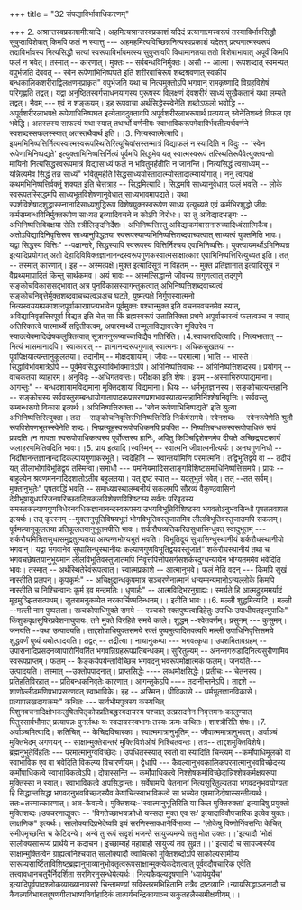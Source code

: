 +++
title = "32 संपद्याविर्भावाधिकरणम्"

+++
2. अश्रान्तस्वप्रकाशमीत्यादि। अहमित्यश्रान्तस्वप्रकाशं यदिदं प्रत्यागात्मस्वरूपं तस्याविर्भावसिद्धौ सुषुप्ताविशेषात् किमपि फलं न स्यात्तु --- अहमहमित्यविच्छिन्ननित्यस्वप्रकाशं यदेतत् प्रत्यगात्मस्वरूपं तदाविर्भावस्य नित्यसिद्धौ सत्यां स्वरूपाविर्भावमत्स्य सुषुप्तावपि विधामानतया ततो विशेषाभावात् अपूर्वं किमपि फलं न भवेत्। तस्मात् -- कारणात्। मुक्तः -- सर्वबन्धविनिर्मुक्तः। असौ -- आत्मा। रूपशब्दात् स्वमन्यत् वपुर्भजति देववत् -- स्वेन रूपेणाभिनिष्पघते इति शरीरवाचिरूप शब्दश्रवणात् स्वकीयं बन्धकालिकशरीराद्विलक्षणमप्राकृतं" वपुर्भजति यथा च नित्यमुक्तोऽपि भगवान् रामकृष्णादि विग्रहविशेषं परिगृह्णति तद्वत्। यद्वा अनुष्ठितस्वर्गसाधनयागस्य पुरूषस्य विलक्षणं देवशरीरं साध्यं सुखैकतानं यथा लम्यते तद्वत्। नैवम् --- एवं न शङ्कयम्। इह रूपवाचा अर्थसिद्धेस्स्वेनेति शब्दोऽफलो भवोद्धि -- अपूर्वशरीरलाभपक्षे रूपेणाभिनिष्पघत इत्येतावदुक्तावपि अपूर्वशरीरलाभरूपार्थ प्रत्ययात् स्वेनेतिशब्दो विफल एव भवेद्धि। अतस्तस्य साफल्यं यथा स्यात् तथार्थो वर्णनीयः स्वाभाविकरूपमेवाविर्भवतीत्यर्थवर्णने स्वशब्दस्सफलस्स्यात् अतस्तथैवार्थ इति।।3. नित्यस्वात्मेत्यादि।इयमभिनिष्पत्तिर्नित्यस्वात्मस्वरूपस्थितिरित्यूचिवांसस्तन्मात्रं विद्याफलं न स्यादिति न विदुः -- 'स्वेन रूपेणाभिनिष्पद्यते' इत्युक्ताभिनिष्पत्तिर्नित्यं पूर्वमपि सिद्धमेव यत् स्वात्मस्वरूपं तत्स्थितिरूपैवेत्युक्तवन्तो मायिनो नित्यसिद्धस्वरूपमात्रं विद्यासाध्यं फलं न भवितुमर्हतीति न जानन्ति। नित्यसिद्धं त्वसाध्यम् -- यन्नित्यमेव सिद्धं तन्न साध्यं" भवितुमर्हति सिद्धसाध्ययोस्तादात्म्योस्तादात्म्यायोगात्। ननु त्वत्पक्षे कथमभिनिष्पत्तिर्वक्तुं शक्यत इति चेत्तत्राह -- सिद्धमित्यादि। सिद्धमपि साध्यानुवेधात् फलं भवति -- लोके स्वरूपतस्सिद्धमपि साध्यभूतविशेषणानुवेधात् साध्यभावमापद्यते। यथा स्पर्शविशेषादशुद्धास्स्नानादिसाध्यशुद्धिरूप विशेषयुक्तस्वरूपेण साध्य इत्युच्यते एवं कर्मभिरशुद्धो जीवः कर्मसम्बन्धविनिर्मुक्तरूपेण साध्यत इत्यादिवचने न कोऽपि विरोधः। सा तु अविद्यादभङ्गः -- अभिनिष्पत्तिविवक्षया सेति स्त्रीलिङ्दनिर्देशः। अभिनिष्पत्तिस्तु अविद्याकर्मवासनारुच्यादिध्वंसात्मिकैव। अतोऽविद्यादिनिवृत्तिरूप साध्यानुविद्धतया स्वरूपस्याप्यभिनिष्पत्तिशब्दवाच्यत्वात् साध्यत्वं युक्तमिति भावः। यद्वा सिद्धस्य वित्तिः" --पक्षान्तरे, सिद्धस्यापि स्वरूपस्य वित्तिर्निश्चय एवाभिनिष्पत्तिः। युक्त्यायमर्थोऽभिनिष्पन्न इत्यादिप्रयोगात् अतो देहादिविविक्तज्ञानानन्दस्वरूपगुणकस्वात्मसाक्षात्कार एवाभिनिष्पत्तिरित्युच्यत इति। तत् -- तस्मात् कारणात्। इह -- अस्मत्पक्षे।मुक्त इत्यादिसूत्रं न विहतम् -- मुक्त प्रतिज्ञानात् इत्यादिसूत्रं न वैय्रथ्यमापादितं किन्तु सार्थकमव। अयं भावः -- अस्मत्सिद्धान्ते जीवस्य सगुणत्वात् तद्गुणे सङ्कोचविकाससद्भावात् अत्र पुनर्विकासस्यागन्तुकत्वात् अभिनिष्पत्तिशब्दवाच्यत्वं सङ्कोचनिवृत्तेर्मुक्तशब्दवाचच्यत्वञअच घटते, युष्मत्पक्षे निर्गुणस्यात्मनो नित्यस्वययम्प्रकाशत्दपूर्वाकारप्राप्त्यभावेन पूर्वमुक्तः पश्चान्मुक्त इति वचनमवचनमेव स्यात्, अविद्यानिवृतत्तिरपूर्वा विद्यत इति चेत् सा किं ब्रह्मस्वरूपं उतातिरिक्ता प्रथमे अपूर्वाकारत्वं फलत्वञ्च न स्यात् अतिरिक्तत्वे पारमार्थ्ये सद्वितीयत्वम्, अपारमार्थ्ये तन्मूलाविद्यावत्त्वेन मुक्तिरेव न स्यादत्येवमादिदोषकलुषितत्वात् सूत्राननुरूप्याच्चाविद्यैव गतिरिति।।4.स्वाकारादित्यादि। नित्यभातात् -- नित्यं भासमानादपि। स्वाकारात् -- ज्ञानानन्दरूपगुणात् स्वात्मनः। अधिकसुखतया -- पूर्वापेक्षयात्यन्तानुकूलतया। तदानीम् -- मोक्षदशायाम्। जीवः -- परमात्मा। भाति -- भासते। सिद्धाविर्भावमात्रेऽपि -- पूर्वमेवसिद्धस्याविर्भावमात्रेऽपि। अभिनिष्पत्तिवाचः -- अभिनिष्पत्तिशब्दस्य। प्रयोगम् -- वाचकतया व्याहारम्। अनुविदुः --अधिगतवन्तः। परीक्षका इति शेषः। इयम् --अस्माभिरुपपाद्यमाना।आगन्तुः" -- बन्धदशायामविद्यमाना मुक्तिदशायां विद्यमाना। धियः -- धर्मभूतज्ञानस्य। सङ्कोचात्यन्तहानिः -- सङ्कोचस्य सर्ववस्तुसम्बन्धायोगातापादकप्रसरणप्रागभावस्यात्यन्तहानिर्निश्शेषनिवृत्तिः। सर्ववस्तु सम्बन्धरूपो विकास इत्यर्थः। अभिनिष्पत्तिरुक्ता -- 'स्वेन रूपेणाभिनिष्पद्यते' इति श्रुत्या अभिनिष्पत्तिरित्युक्ता। तदा --सङ्कोचनिवृत्तिरभिनिष्पत्तिरिति निर्कर्षसमये। स्वेनशब्दः -- स्वेनरूपेणेति श्रुतौ रूपविशेषणभूतस्स्वेनेति शब्दः। निष्प्रत्यूहस्वरूपोपधिकमपि प्रवक्ति -- निष्पत्तिबन्धकस्वरूपोपाधिकं रूपं प्रवदति।न तावता स्वरूपोपाधिकत्वस्य पूर्वोक्तस्य हानिः, अपितु किञ्चिद्विशेषणमेव दीयते अच्छिद्रघटकार्यं जलाहरणमितिवदिति भावः।।5. प्राय इत्यादि।स्वस्मिन् -- स्वात्मनि जीवात्मनीत्यर्थः। अनघगुणनिधौ -- निर्दोषानन्तज्ञानान्दादिकल्पायगुणाकरभूते। स्वदेहिनि -- स्वान्तर्यामिणि परमात्मनि। तद्विभूतिद्वये वा -- तदीयं यत् लीलाभोगविभूतिद्वयं तस्मिन्वा।समाधौ --- यमनियमादिसप्ताङ्गविशिष्टसमाधिनिष्पत्तिसमये। प्रायः -- बाहुल्येन श्रवणमननादिदशातोऽतीव बहुलतया। यत् द्दष्टं स्यात् -- यदतुभुतं भवेत्। तत् --तत् सर्वम्। मुक्तानुभूतेः" पृषतवद्धिं भवति -- समाध्यवस्थालम्बनीयं सकलमपि सौरव्यं वैकुण्ठवासिनो देवीभूषायुधपरिजनपरिच्छदादिसकलविशेषणविशिष्टस्य सर्वतः परिबृढस्य समस्तकल्याणगुणनिधेरनवधिकज्ञानानन्दस्वरूपस्य उभयविभूतिविशिष्टस्य भगवतोऽनुभवसिन्धौ पृषतलवायत इत्यर्थः। तत् कृत्स्नम् --मुक्तानुभूतिविषयभूतं भोगविभूतिवस्तुजातमिव लीलविभूतिवस्तुजातमपि सकलम्। पूर्वमल्पानुकूलतया प्रतिकूलतयानुभूतमपीति भावः। शर्करौघव्यतिकरितसुधासिन्धुवत् स्वादुभूतम् --- शर्करौघमिश्रितसुधासमुद्रतुल्यतया अत्यन्तभोग्यभुतं भवति। विभूतिदूयं सुधासिन्धुस्थानीयं शर्करौधस्थानीयो भगवान्। यद्वा भगवानेव सुघासिन्धुस्थानीयः कल्याणगुणविभूतिद्वयवस्तुजातं" शर्करौघस्थानीयं तथा च भगवचछेषतयानुभूयमानं लीलविभूतिवस्तुजातमपि निवृत्तपित्तोपसर्गसशर्करदुग्धन्यायेन भोग्यतममेव भवेदिति भावः। तस्मात् -- अर्थस्थितेरेवंरूपत्वात्। स्वात्मप्रकाशे -- आत्मानुभवे। फलं नेति वदन् --- किमपि सुखं नास्तीति प्रलपन्। कूपकूर्मः" -- अचिक्षुद्रान्धकूपमात्र सञ्चरणेनात्मानं धन्यम्मन्यमानोऽन्यल्लोके किमपि नास्तीति च निश्चिन्वानः कूर्म इव मन्दमतिः। धृणार्हः" -- आत्मविद्भिरनुग्राह्यः। स्मर्यते हि आत्मद्रुहममर्यादं मूढमुञ्झितसत्पथम्। सुतरामनुकम्पेत नरकार्चिण्मदिन्धनम्।। इतीति भावः।।6. मल्ली शुद्धमित्यादि । मल्ली --मल्ली नाम पुष्पलता। रञ्चकोपाधिमुक्ते समये -- रञ्चको रक्तपुष्पत्वादिहेतुः उपाधिः उपाधीयतइत्युपाधिः" किंशुकवृक्षसुषिरप्रवेशनाघुपायः, तने मुक्ते विरहिते समये काले। शुद्धम् --श्वेतवर्णम्। प्रसुनम् --- कुसुमम्। जनयति --यथा उत्पादयति। ताद्दशोपाधियुक्तसमये रक्तं पुष्पमुत्पादितवत्यपि मल्ली उपाधिनिवृत्तिसमये शुद्धवर्णं पुष्यं यथोत्पादयति। तद्वत् -- तद्रीत्या। नाथानुकम्पा --- भगवत्कृपा। उपशमितावग्रहम् -- उपासनादिप्रसदनव्यापारौर्निवर्तित भगवन्निग्रहरूपप्रतिबन्धकम्। सुरितुल्यम् -- अनन्तगरुडादिनित्यसुरीणामिव स्वरूपप्राप्तम्। फलम् -- कैङ्कर्यपर्यन्ताविच्छिन्न भगवदनु भवरूपमोक्षात्मकं फलम्। जनयति--- उत्पादयति। तस्मात् --उक्तोपपादनात्। प्राप्तसिद्धेः ---- लब्धमोक्षसिद्धेः। प्रतीचः -- चेतनस्य। प्रतिहतिविरहात् -- प्रतिबन्धकनिवृतेः कारणात्। आगन्तुकेऽपि ---- तदानीन्तनेऽपि। ताद्दशे -- शाणोल्लीढमणिप्रभाप्रसरणवत् स्वाभाविके। इह -- अस्मिन्। धीविकासे -- धर्मभूतज्ञानविकासे। प्रत्यापन्नखदायक्रमः" कथितः --- सार्वभौमपुत्रस्य कस्यचित् पिशुनवचनादिक्षोभकलुषितपितृकोपप्रतिबद्धस्वदायस्य पश्चात् तत्प्रसदनेन निवृत्तमनः कालुण्यात् पितुस्सार्वभौमात् प्रत्यापन्नः पुनर्लब्धः यः स्वदायस्स्वभागः तस्यः क्रमः कथितः। शाश्त्रौरिति शेषः।।7. अर्वाञ्चमित्यादि। कतिचित् -- केचिदविचारकाः। स्वात्ममात्रानुभूतिम् -- जीवात्ममात्रानुभवत्। अर्वाञ्चं मुक्तिभेदम् अगणयन् -- साक्षान्मुक्तेरान्तरं मुक्तिविशेओषं निश्चितवन्तः। तत्र-- ताद्दशमुक्तिविशेषे। ब्रह्मनुभुतेर्विहतिः --- परमात्मानुग्वविच्छेदः। उपधितस्स्यात् स्वतो वा स्यादिति चिन्त्यम् --कर्मोपाधिमूलको वा स्वाभाविक एव वा भवेदिति विकल्प्य विचारणीयम्। द्वेधापि --- कैवल्यानुभवकालिकपरमात्मानुभवविच्छेदस्य कर्मोपाधिकत्वे स्वाभाविकत्वेऽपि। दोषास्सन्ति -- कर्मोपाधिकत्वे निश्शेषकर्माविच्छेदान्निश्शेषकर्मक्षयरूपा मुक्तिस्सा न स्यात्। स्वाभाविकत्वे अपसिद्धान्तः। सर्वेषामपि चेतनानां नित्यसूरितुल्यतया भगवदनुभवयोग्यता हि सिद्धान्तसिद्धा भगवदनुभवविच्छदस्यैव केषांचित्स्वाभाविकत्वे सा भज्येत एवमादिदोषास्सन्तीत्यर्थः। ततः=तस्मात्कारणात्। अत्र-कैवल्ये। मुक्तिशब्दः-'स्वात्मानुभूतिरिति या किल मुक्तिरुक्ता' इत्यादिषु प्रयुक्तो मुक्तिशब्दः।उपचरणाद्युक्तः -- 'विगतेच्छाभयक्रोधो यस्सदा मुक्त एव सः' इत्यादाविवौपचारिक इत्येव युक्तः। लाक्षणिक" इत्यर्थः। सालोक्यादिप्रभेदेष्वपि इयं सरणिस्सावधानैर्विभाव्या -- 'लोकेषु विष्णोर्निवसन्ति केचित् समीपमृच्छन्ति च केटिदन्ये। अन्ये तु रूपं सदृशं भजन्ते सायुज्यमन्ये सतु मोक्ष उक्तः।।'इत्यादौ 'मोक्षं सालोक्यसारूप्यं प्रार्थये न कदाचन। इच्छाम्यहं महाबाहो सायुज्यं तव सुव्रत।।' इत्यादौ च सायज्यस्यैव साक्षान्मुक्तित्वेन ग्राह्यत्वनिश्चयात् सालोक्यादौ क्वाचित्को मुक्तिशब्दोऽपि साकोल्यसामीप्य सारूप्यसार्ष्टिताविशिष्टब्रह्मानुभाव्यानुभोक्तृत्वरूपसाक्षान्मुक्त्येकदेशत्वात् पूर्ववदौपचारिक एवेति तत्त्वावधानचतुरैर्निदर्शिता सरणिरनुसन्धेयेत्यर्थः। नित्यकैवल्यदूषणानि 'ध्यायेयुर्येच' इत्यादिपूर्वपादश्लोकव्याख्यानावसरे चिन्तामण्यां सविस्तरमभिहितानि तत्रैव द्रष्टव्यानि।न्यायसिद्धाञ्जनादौ च कैवल्यविभागतद्दूषणगीताभाष्यनिर्वाहादिकं तात्पर्यचन्द्रिकायाञ्च सकुतहलैस्समीक्षणीयम्।।